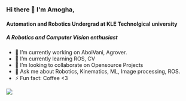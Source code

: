 ### Hi there 👋 I'm Amogha,

#### Automation and Robotics Undergrad at KLE Technolgical university
##### A Robotics and Computer Vision enthusiast


- 🔭 I’m currently working on AbolVani, Agrover.
- 🌱 I’m currently learning ROS, CV
- 👯 I’m looking to collaborate on Opensource Projects
- 💬 Ask me about Robotics, Kinematics, ML, Image processing, ROS.
- ⚡ Fun fact: Coffee <3



<img src="https://github-readme-stats.vercel.app/api?username=amoghatsunil&&show_icons=true&title_color=ffffff&icon_color=bb2acf&text_color=daf7dc&bg_color=151515">






